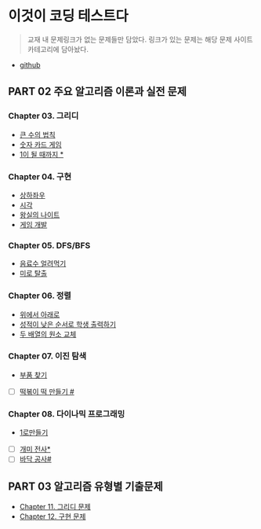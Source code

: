 # 이것이 코딩 테스트다

> 교재 내 문제링크가 없는 문제들만 담았다. 링크가 있는 문제는 해당 문제 사이트 카테고리에 담아놨다.

- [github](https://github.com/ndb796/python-for-coding-test)

## PART 02 주요 알고리즘 이론과 실전 문제

### Chapter 03. 그리디

- [큰 수의 법칙](Chapter3/큰_수의_법칙.md)
- [숫자 카드 게임](Chapter3/숫자_카드_게임.md)
- [1이 될 때까지 \*](Chapter3/1이_될_때까지.md)

### Chapter 04. 구현

- [상하좌우](Chapter4/상하좌우.md)
- [시각](Chapter4/시각.md)
- [왕실의 나이트](Chapter4/왕실의_나이트.md)
- [게임 개발](Chapter4/게임_개발.md)

### Chapter 05. DFS/BFS

- [음료수 얼려먹기](Chapter5/음료수_얼려먹기.md)
- [미로 탈출](Chapter5/미로_탈출.md)

### Chapter 06. 정렬

- [위에서 아래로](Chapter6/위에서_아래로.md)
- [성적이 낮은 순서로 학생 출력하기](Chapter6/성적이_낮은_순서로_학생_출력하기.md)
- [두 배열의 원소 교체](Chapter6/두_배열의_원소_교체.md)

### Chapter 07. 이진 탐색

- [부품 찾기](Chapter7/부품_찾기.md)
- [ ] [떡볶이 떡 만들기 \#](Chapter7/떡볶이_떡_만들기.md)

### Chapter 08. 다이나믹 프로그래밍

- [1로만들기](Chapter8/1로만들기.md)
- [ ] [개미 전사\*](Chapter8/개미_전사.md)
- [ ] [바닥 공사\#](Chapter8/바닥_공사.md)

## PART 03 알고리즘 유형별 기출문제

- [Chapter 11. 그리디 문제](Chapter11.md)
- [Chapter 12. 구현 문제](Chapter12.md)